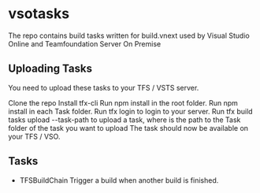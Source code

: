 # vsotasks

The repo contains build tasks written for build.vnext used by Visual Studio Online and Teamfoundation Server On Premise

## Uploading Tasks

You need to upload these tasks to your TFS / VSTS server.

Clone the repo
Install tfx-cli
Run npm install in the root folder.
Run npm install in each Task folder.
Run tfx login to login to your server.
Run tfx build tasks upload --task-path <path to task folder> to upload a task, where is the path to the Task folder of the task you want to upload
The task should now be available on your TFS / VSO.

## Tasks
* TFSBuildChain
Trigger a build when another build is finished.

